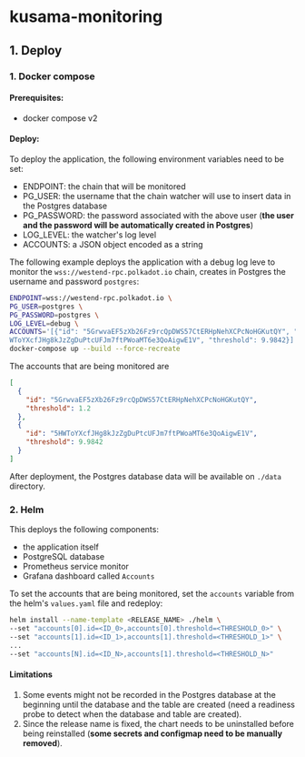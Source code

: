 # kusama-monitoring

## 1. Deploy

### 1. Docker compose

#### Prerequisites:
- docker compose v2

#### Deploy:

To deploy the application, the following environment variables need to be set:
- ENDPOINT: the chain that will be monitored
- PG_USER: the username that the chain watcher will use to insert data in the 
Postgres database
- PG_PASSWORD: the password associated with the above user (**the user and the password
will be automatically created in Postgres**)
- LOG_LEVEL: the watcher's log level
- ACCOUNTS: a JSON object encoded as a string

The following example deploys the application with a debug log leve to monitor the 
`wss://westend-rpc.polkadot.io` chain, creates in Postgres the username and password 
`postgres`:
```sh
ENDPOINT=wss://westend-rpc.polkadot.io \
PG_USER=postgres \
PG_PASSWORD=postgres \
LOG_LEVEL=debug \
ACCOUNTS='[{"id": "5GrwvaEF5zXb26Fz9rcQpDWS57CtERHpNehXCPcNoHGKutQY", "threshold": 1.2}, {"id": "5H
WToYXcfJHg8kJzZgDuPtcUFJm7ftPWoaMT6e3QoAigwE1V", "threshold": 9.9842}]' \
docker-compose up --build --force-recreate
```

The accounts that are being monitored are

```json
[
  {
    "id": "5GrwvaEF5zXb26Fz9rcQpDWS57CtERHpNehXCPcNoHGKutQY", 
    "threshold": 1.2
  }, 
  {
    "id": "5HWToYXcfJHg8kJzZgDuPtcUFJm7ftPWoaMT6e3QoAigwE1V", 
    "threshold": 9.9842
  }
]
```

After deployment, the Postgres database data will be available on `./data` directory.

### 2. Helm

This deploys the following components:
- the application itself
- PostgreSQL database
- Prometheus service monitor
- Grafana dashboard called `Accounts`

To set the accounts that are being monitored, set the `accounts` variable
from the helm's `values.yaml` file and redeploy:
```sh
helm install --name-template <RELEASE_NAME> ./helm \
--set "accounts[0].id=<ID_0>,accounts[0].threshold=<THRESHOLD_0>" \
--set "accounts[1].id=<ID_1>,accounts[1].threshold=<THRESHOLD_1>" \
...
--set "accounts[N].id=<ID_N>,accounts[1].threshold=<THRESHOLD_N>"
```

#### Limitations

1. Some events might not be recorded in the Postgres database at the beginning
until the database and the table are created (need a readiness probe to detect
when the database and table are created).
2. Since the release name is fixed, the chart needs to be uninstalled before
being reinstalled (**some secrets and configmap need to be manually removed**).
